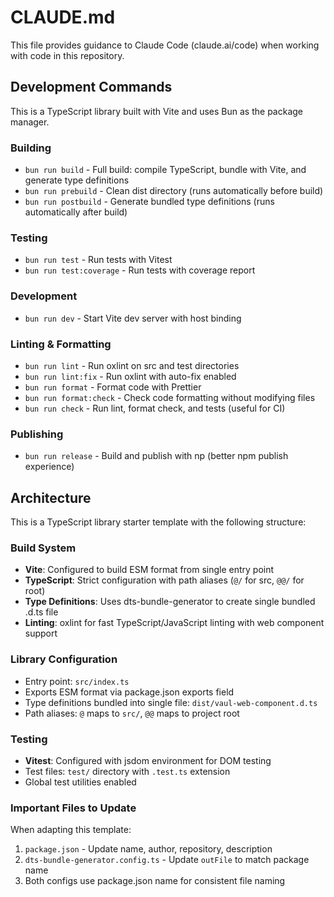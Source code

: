 # CLAUDE.md

This file provides guidance to Claude Code (claude.ai/code) when working with code in this repository.

## Development Commands

This is a TypeScript library built with Vite and uses Bun as the package manager.

### Building

-   `bun run build` - Full build: compile TypeScript, bundle with Vite, and generate type definitions
-   `bun run prebuild` - Clean dist directory (runs automatically before build)
-   `bun run postbuild` - Generate bundled type definitions (runs automatically after build)

### Testing

-   `bun run test` - Run tests with Vitest
-   `bun run test:coverage` - Run tests with coverage report

### Development

-   `bun run dev` - Start Vite dev server with host binding

### Linting & Formatting

-   `bun run lint` - Run oxlint on src and test directories
-   `bun run lint:fix` - Run oxlint with auto-fix enabled
-   `bun run format` - Format code with Prettier
-   `bun run format:check` - Check code formatting without modifying files
-   `bun run check` - Run lint, format check, and tests (useful for CI)

### Publishing

-   `bun run release` - Build and publish with np (better npm publish experience)

## Architecture

This is a TypeScript library starter template with the following structure:

### Build System

-   **Vite**: Configured to build ESM format from single entry point
-   **TypeScript**: Strict configuration with path aliases (`@/` for src, `@@/` for root)
-   **Type Definitions**: Uses dts-bundle-generator to create single bundled .d.ts file
-   **Linting**: oxlint for fast TypeScript/JavaScript linting with web component support

### Library Configuration

-   Entry point: `src/index.ts`
-   Exports ESM format via package.json exports field
-   Type definitions bundled into single file: `dist/vaul-web-component.d.ts`
-   Path aliases: `@` maps to `src/`, `@@` maps to project root

### Testing

-   **Vitest**: Configured with jsdom environment for DOM testing
-   Test files: `test/` directory with `.test.ts` extension
-   Global test utilities enabled

### Important Files to Update

When adapting this template:

1. `package.json` - Update name, author, repository, description
2. `dts-bundle-generator.config.ts` - Update `outFile` to match package name
3. Both configs use package.json name for consistent file naming
